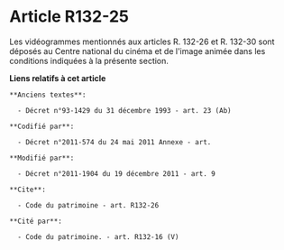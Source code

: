 # Article R132-25

Les vidéogrammes mentionnés aux articles R. 132-26 et R. 132-30 sont déposés au Centre national du cinéma et de l'image
animée dans les conditions indiquées à la présente section.

**Liens relatifs à cet article**

	**Anciens textes**:

	  - Décret n°93-1429 du 31 décembre 1993 - art. 23 (Ab)

	**Codifié par**:

	  - Décret n°2011-574 du 24 mai 2011 Annexe - art.

	**Modifié par**:

	  - Décret n°2011-1904 du 19 décembre 2011 - art. 9

	**Cite**:

	  - Code du patrimoine - art. R132-26

	**Cité par**:

	  - Code du patrimoine. - art. R132-16 (V)
